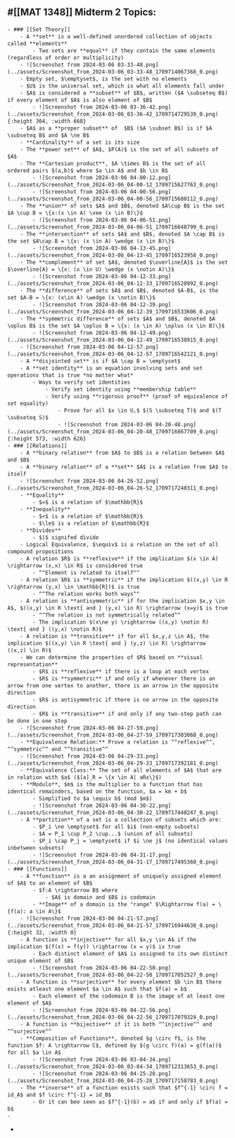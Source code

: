 ## #[[MAT 1348]] Midterm 2 Topics:
	- ### [[Set Theory]]
		- A **set** is a well-defined unordered collection of objects called **elements**
			- Two sets are **equal** if they contain the same elements (regardless of order or multiplicity)
		- ![Screenshot from 2024-03-06 03-33-48.png](../assets/Screenshot_from_2024-03-06_03-33-48_1709714067368_0.png)
		- Empty set, $\emptyset$, is the set with no elements
		- $U$ is the universal set, which is what all elements fall under
		- $A$ is considered a **subset** of $B$, written ($A \subseteq B$) if every element of $A$ is also element of $B$
			- ![Screenshot from 2024-03-06 03-36-42.png](../assets/Screenshot_from_2024-03-06_03-36-42_1709714729539_0.png){:height 304, :width 668}
		- $A$ as a **proper subset** of  $B$ ($A \subset B$) is if $A \subseteq B$ and $A \ne B$
		- **Cardinality** of a set is its size
		- The **power set** of $A$, $P(A)$ is the set of all subsets of $A$
		- The **Cartesian product**, $A \times B$ is the set of all ordered pairs $(a,b)$ where $a \in A$ and $b \in B$
			- ![Screenshot from 2024-03-06 04-00-12.png](../assets/Screenshot_from_2024-03-06_04-00-12_1709715627763_0.png)
			- ![Screenshot from 2024-03-06 04-00-56.png](../assets/Screenshot_from_2024-03-06_04-00-56_1709715680112_0.png)
		- The **union** of sets $A$ and $B$, denoted $A\cup B$ is the set $A \cup B = \{x:(x \in A) \vee (x \in B)\}$
			- ![Screenshot from 2024-03-06 04-06-51.png](../assets/Screenshot_from_2024-03-06_04-06-51_1709716048799_0.png)
		- The **intersection** of sets $A$ and $B$, denoted $A \cap B$ is the set $A\cap B = \{x: (x \in A) \wedge (x \in B)\}$
			- ![Screenshot from 2024-03-06 04-13-45.png](../assets/Screenshot_from_2024-03-06_04-13-45_1709716523958_0.png)
		- The **complement** of set $A$, denoted $\overline{A}$ is the set $\overline{A} = \{x: (x \in U) \wedge (x \notin A)\}$
			- ![Screenshot from 2024-03-06 04-12-33.png](../assets/Screenshot_from_2024-03-06_04-12-33_1709716528992_0.png)
		- The **difference** of sets $A$ and $B$, denoted $A-B$, is the set $A-B = \{x: (x\in A) \wedge (x \notin B)\}$
			- ![Screenshot from 2024-03-06 04-12-39.png](../assets/Screenshot_from_2024-03-06_04-12-39_1709716533606_0.png)
		- The **symmetric difference** of sets $A$ and $B$, denoted $A \oplus B$ is the set $A \oplus B = \{x: (x \in A) \oplus (x \in B)\}$
			- ![Screenshot from 2024-03-06 04-12-49.png](../assets/Screenshot_from_2024-03-06_04-12-49_1709716538915_0.png)
		- ![Screenshot from 2024-03-06 04-12-57.png](../assets/Screenshot_from_2024-03-06_04-12-57_1709716542121_0.png)
		- A **disjointed set** is if $A \cap B = \emptyset$
		- A **set identity** is an equation involving sets and set operations that is true *no matter what*
			- Ways to verify set identities
				- Verify set identity using **membership table**
				- Verify using **rigorous proof** (proof of equivalence of set equality)
					- Prove for all $x \in U,$ $(S \subseteq T)$ and $(T \subseteq S)$
					- ![Screenshot from 2024-03-06 04-20-48.png](../assets/Screenshot_from_2024-03-06_04-20-48_1709716867709_0.png){:height 573, :width 626}
	- ### [[Relations]]
		- A **binary relation** from $A$ to $B$ is a relation between $A$ and $B$
		- A **binary relation** of a **set** $A$ is a relation from $A$ to itself
		- ![Screenshot from 2024-03-06 04-26-52.png](../assets/Screenshot_from_2024-03-06_04-26-52_1709717240311_0.png)
		- **Equality**
			- $=$ is a relation of $\mathbb{R}$
		- **Inequality**
			- $<$ is a relation of $\mathbb{R}$
			- $\le$ is a relation of $\mathbb{R}$
		- **Divides**
			- $|$ signifed divide
		- Logical Equivalence, $\equiv$ is a relation on the set of all compound propositions
		- A relation $R$ is **reflexive** if the implication $(x \in A) \rightarrow (x,x) \in R$ is considered true
			- ^^Element is related to itself^^
		- A relation $R$ is **symmetric** if the implication $((x,y) \in R \rightarrow (y,x) \in \mathbb{R})$ is true
			- ^^The relation works both ways^^
		- A relation is **antisymmetric** if for the implication $x,y \in A$, $((x,y) \in R \text{ and } (y,x) \in R) \rightarrow (x=y)$ is true
			- ^^The relation is not symmetrically related^^
			- The implication $(x\ne y) \rightarrow ((x,y) \notin R) \text{ and } ((y,x) \notin R)$
		- A relation is **transitive** if for all $x,y,z \in A$, the implication $((x,y) \in R \text{ and } (y,z) \in R) \rightarrow  ((x,z) \in R)$
		- We can determine the properties of $R$ based on **visual representation**
			- $R$ is **reflexive** if there is a loop at each vertex
			- $R$ is **symmetric** if and only if whenever there is an arrow from one vertex to another, there is an arrow in the opposite direction
			- $R$ is antisymmetric if there is no arrow in the opposite direction
			- $R$ is **transitive** if and only if any two-step path can be done in one step
		- ![Screenshot from 2024-03-06 04-27-59.png](../assets/Screenshot_from_2024-03-06_04-27-59_1709717303068_0.png)
		- **Equivalence Relation:** Prove a relation is ^^reflexive^^, ^^symmetric^^ and ^^transitive^^
		- ![Screenshot from 2024-03-06 04-29-33.png](../assets/Screenshot_from_2024-03-06_04-29-33_1709717392181_0.png)
		- **Equivalence Class:** The set of all elements of $A$ that are in relation with $a$ ($[a]_R = \{x \in A| aRx\}$)
		- **Modulo**, $m$ is the multiplier to a function that has identical remainders, based on the function, $a = km + b$
			- Simplified to $a \equiv b$ (mod $m$)
			- ![Screenshot from 2024-03-06 04-30-22.png](../assets/Screenshot_from_2024-03-06_04-30-22_1709717440247_0.png)
		- A **partition** of a set is a collection of subsets which are:
			- $P_i \ne \emptyset$ for all $i$ (non-empty subsets)
			- $A = P_1 \cup P_2 \cup...$ (union of all subsets)
			- $P_i \cap P_j = \emptyset$ if $i \ne j$ (no identical values inbetween subsets)
			- ![Screenshot from 2024-03-06 04-31-17.png](../assets/Screenshot_from_2024-03-06_04-31-17_1709717495360_0.png)
	- ### [[Functions]]
		- A **function** is a an assignment of uniquely assigned element of $A$ to an element of $B$
			- $f:A \rightarrow B$ where
				- $A$ is domain and $B$ is codomain
			- **Image** of a domain is the "range" $\Rightarrow f(a) = \{f(a): a \in A\}$
		- ![Screenshot from 2024-03-06 04-21-57.png](../assets/Screenshot_from_2024-03-06_04-21-57_1709716944638_0.png){:height 32, :width 0}
		- A function is **injective** for all $x,y \in A$ if the implication $(f(x) = f(y)) \rightarrow (x = y)$ is true
			- Each distinct element of $A$ is assigned to its own distinct unique element of $B$
			- ![Screenshot from 2024-03-06 04-22-50.png](../assets/Screenshot_from_2024-03-06_04-22-50_1709717052527_0.png)
		- A function is **surjective** for every element $b \in B$ there exists atleast one element $a \in A$ such that $f(a) = b$
			- Each element of the codomain B is the image of at least one element of $A$
			- ![Screenshot from 2024-03-06 04-22-56.png](../assets/Screenshot_from_2024-03-06_04-22-56_1709717079324_0.png)
		- A function is **bijective** if it is both ^^injective^^ and ^^surjective^^
		- **Composition of Functions**, denoted $g \circ f$, is the function $f: A \rightarrow C$, defined by $(g \circ f)(a) = g(f(a))$ for all $a \in A$
			- ![Screenshot from 2024-03-06 03-04-34.png](../assets/Screenshot_from_2024-03-06_03-04-34_1709712313653_0.png)
			- ![Screenshot from 2024-03-06 04-25-28.png](../assets/Screenshot_from_2024-03-06_04-25-28_1709717158783_0.png)
		- The **inverse** of a function exists such that $f^{-1} \circ f = id_A$ and $f \circ f^{-1} = id_B$
			- Or it can bee seen as $f^{-1}(b) = a$ if and only if $f(a) = b$
	-
-